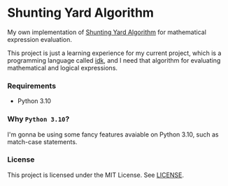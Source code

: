 # Shunting Yard Algorithm
My own implementation of [Shunting Yard Algorithm](https://en.wikipedia.org/wiki/Shunting_yard_algorithm) for mathematical expression evaluation.

This project is just a learning experience for my current project, which is a programming language 
called [idk](https://github.com/HicaroD/idk), and I need that algorithm for evaluating mathematical and logical expressions.

### Requirements

- Python 3.10

### Why `Python 3.10`?
I'm gonna be using some fancy features avaiable on Python 3.10, such as match-case statements.

### License
This project is licensed under the MIT License. See [LICENSE](LICENSE).

